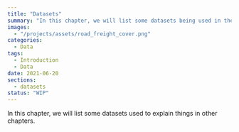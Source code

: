 ```yaml
---
title: "Datasets"
summary: "In this chapter, we will list some datasets being used in the chapters."
images:
  - "/projects/assets/road_freight_cover.png"
categories:
  - Data
tags:
  - Introduction
  - Data
date: 2021-06-20
sections:
  - datasets
status: "WIP"
---
```


In this chapter, we will list some datasets used to explain things in other chapters.

